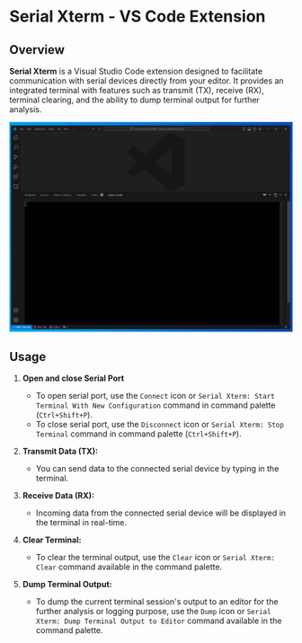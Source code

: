 # Serial Xterm - VS Code Extension

## Overview

**Serial Xterm** is a Visual Studio Code extension designed to facilitate communication with serial devices directly from your editor. It provides an integrated terminal with features such as transmit (TX), receive (RX), terminal clearing, and the ability to dump terminal output for further analysis.

![Serial Xterm](./serial-xterm.gif)

## Usage

1. **Open and close Serial Port**
   - To open serial port, use the `Connect` icon or `Serial Xterm: Start Terminal With New Configuration` command in command palette (`Ctrl+Shift+P`).
   - To close serial port, use the `Disconnect` icon or `Serial Xterm: Stop Terminal` command in command palette (`Ctrl+Shift+P`).

2. **Transmit Data (TX):**
   - You can send data to the connected serial device by typing in the terminal.

3. **Receive Data (RX):**
   - Incoming data from the connected serial device will be displayed in the terminal in real-time.

4. **Clear Terminal:**
   - To clear the terminal output, use the `Clear` icon or `Serial Xterm:  Clear` command available in the command palette.

5. **Dump Terminal Output:**
   - To dump the current terminal session's output to an editor for the further analysis or logging purpose, use the `Dump` icon or `Serial Xterm: Dump Terminal Output to Editor` command  available in the command palette.

